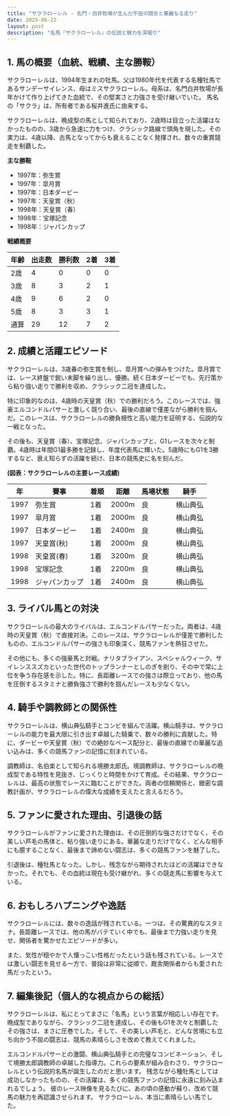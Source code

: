 ```yaml
---
title: "サクラローレル - 名門・白井牧場が生んだ不屈の闘志と華麗なる走り"
date: 2025-06-22
layout: post
description: "名馬『サクラローレル』の伝説と魅力を深堀り"
---
```


## 1. 馬の概要（血統、戦績、主な勝鞍）

サクラローレルは、1994年生まれの牡馬。父は1980年代を代表する名種牡馬であるサンデーサイレンス、母はミスサクラローレル。母系は、名門白井牧場が長年かけて作り上げてきた血統で、その堅実さと力強さを受け継いでいた。  馬名の「サクラ」は、所有者である桜井進氏に由来する。

サクラローレルは、晩成型の馬として知られており、2歳時は目立った活躍はなかったものの、3歳から急速に力をつけ、クラシック路線で頭角を現した。その実力は、4歳以降、古馬となってからも衰えることなく発揮され、数々の重賞競走を制覇した。

**主な勝鞍**

* 1997年：弥生賞
* 1997年：皐月賞
* 1997年：日本ダービー
* 1997年：天皇賞（秋）
* 1998年：天皇賞（春）
* 1998年：宝塚記念
* 1998年：ジャパンカップ


**戦績概要**

| 年齢 | 出走数 | 勝利数 | 2着 | 3着 |
|---|---|---|---|---|
| 2歳 | 4 | 0 | 0 | 0 |
| 3歳 | 8 | 3 | 2 | 1 |
| 4歳 | 9 | 6 | 2 | 0 |
| 5歳 | 8 | 3 | 3 | 1 |
| 通算 | 29 | 12 | 7 | 2 |


## 2. 成績と活躍エピソード

サクラローレルは、3歳春の弥生賞を制し、皐月賞への弾みをつけた。皐月賞では、レース終盤で鋭い末脚を繰り出し、優勝。続く日本ダービーでも、先行策から粘り強い走りで勝利を収め、クラシック二冠を達成した。

特に印象的なのは、4歳時の天皇賞（秋）での勝利だろう。このレースでは、強豪エルコンドルパサーと激しく競り合い、最後の直線で僅差ながら勝利を掴んだ。このレースは、サクラローレルの勝負根性と高い能力を証明する、伝説的な一戦となった。

その後も、天皇賞（春）、宝塚記念、ジャパンカップと、G1レースを次々と制覇。4歳時は年間G1最多勝を記録し、年度代表馬に輝いた。5歳時にもG1を3勝するなど、衰え知らずの活躍を続け、日本の競馬史に名を刻んだ。

**(図表：サクラローレルの主要レース成績)**

| 年 | 賽事 | 着順 | 距離 | 馬場状態 | 騎手 |
|---|---|---|---|---|---|
| 1997 | 弥生賞 | 1着 | 2000m | 良 | 横山典弘 |
| 1997 | 皐月賞 | 1着 | 2000m | 良 | 横山典弘 |
| 1997 | 日本ダービー | 1着 | 2400m | 良 | 横山典弘 |
| 1997 | 天皇賞(秋) | 1着 | 2000m | 良 | 横山典弘 |
| 1998 | 天皇賞(春) | 1着 | 3200m | 良 | 横山典弘 |
| 1998 | 宝塚記念 | 1着 | 2200m | 良 | 横山典弘 |
| 1998 | ジャパンカップ | 1着 | 2400m | 良 | 横山典弘 |


## 3. ライバル馬との対決

サクラローレルの最大のライバルは、エルコンドルパサーだった。両者は、4歳時の天皇賞（秋）で直接対決。このレースは、サクラローレルが僅差で勝利したものの、エルコンドルパサーの強さも印象深く、競馬ファンを熱狂させた。

その他にも、多くの強豪馬と対戦。ナリタブライアン、スペシャルウィーク、サイレンススズカといった世代のトップランナーとしのぎを削り、その中で常に上位を争う存在感を示した。特に、長距離レースでの強さは際立っており、他の馬を圧倒するスタミナと勝負強さで勝利を掴んだレースも少なくない。


## 4. 騎手や調教師との関係性

サクラローレルは、横山典弘騎手とコンビを組んで活躍。横山騎手は、サクラローレルの能力を最大限に引き出す卓越した騎乗で、数々の勝利に貢献した。特に、ダービーや天皇賞（秋）での絶妙なペース配分と、最後の直線での華麗な追い込みは、多くの競馬ファンの記憶に刻まれている。

調教師は、名伯楽として知られる境勝太郎氏。境調教師は、サクラローレルの晩成型である特性を見抜き、じっくりと時間をかけて育成。その結果、サクラローレルは、最高の状態でレースに臨むことができた。両者の信頼関係と、緻密な調教計画が、サクラローレルの偉大な成績を支えたと言えるだろう。


## 5. ファンに愛された理由、引退後の話

サクラローレルがファンに愛された理由は、その圧倒的な強さだけでなく、その美しい芦毛の馬体と、粘り強い走りにある。華麗な走りだけでなく、どんな相手にも臆することなく、最後まで諦めない闘志は、多くの競馬ファンを魅了した。

引退後は、種牡馬となった。しかし、残念ながら期待されたほどの活躍はできなかった。それでも、その血統は現在も受け継がれ、多くの競走馬に影響を与えている。


## 6. おもしろハプニングや逸話

サクラローレルには、数々の逸話が残されている。一つは、その驚異的なスタミナ。長距離レースでは、他の馬がバテていく中でも、最後まで力強い走りを見せ、関係者を驚かせたエピソードが多い。

また、気性が穏やかで人懐っこい性格だったという話も残されている。レースでは激しい闘志を見せる一方で、普段は非常に従順で、厩舎関係者からも愛された馬だったという。


## 7. 編集後記（個人的な視点からの総括）

サクラローレルは、私にとってまさに「名馬」という言葉が相応しい存在です。晩成型でありながら、クラシック二冠を達成し、その後もG1を次々と制覇したその強さは、まさに圧巻でした。そして、その美しい芦毛と、どんな苦境にも立ち向かう不屈の闘志は、競馬の素晴らしさを改めて教えてくれました。

エルコンドルパサーとの激闘、横山典弘騎手との完璧なコンビネーション、そして境勝太郎調教師の卓越した指導力。これらの要素が組み合わさり、サクラローレルという伝説的名馬が誕生したのだと思います。  残念ながら種牡馬としては成功しなかったものの、その活躍は、多くの競馬ファンの記憶に永遠に刻み込まれるでしょう。  彼のレース映像を見るたびに、あの頃の感動が蘇り、改めて競馬の魅力を再認識させられます。  サクラローレル、本当に素晴らしい馬でした。
